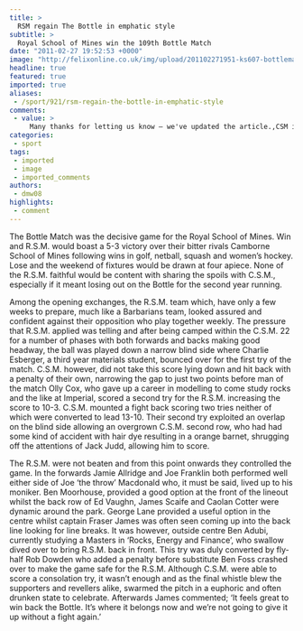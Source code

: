 ```yaml
---
title: >
  RSM regain The Bottle in emphatic style
subtitle: >
  Royal School of Mines win the 109th Bottle Match
date: "2011-02-27 19:52:53 +0000"
image: "http://felixonline.co.uk/img/upload/201102271951-ks607-bottlema.jpg"
headline: true
featured: true
imported: true
aliases:
 - /sport/921/rsm-regain-the-bottle-in-emphatic-style
comments:
 - value: >
     Many thanks for letting us know – we've updated the article.,CSM is spelt Camborne and not Canbourn... just for future reference,Erin, YES! do ask her-- and if it is, plseae plseae do a blog post? i bet baby you was just adorable :) also, i sent you a little something last week so it should be arriving at your doorstep any day now! :) i hope you love it... but i have a feeling you might! ;) XO
categories:
 - sport
tags:
 - imported
 - image
 - imported_comments
authors:
 - dmw08
highlights:
 - comment
---
```


The Bottle Match was the decisive game for the Royal School of Mines. Win and R.S.M. would boast a 5-3 victory over their bitter rivals Camborne School of Mines following wins in golf, netball, squash and women’s hockey. Lose and the weekend of fixtures would be drawn at four apiece. None of the R.S.M. faithful would be content with sharing the spoils with C.S.M., especially if it meant losing out on the Bottle for the second year running.

Among the opening exchanges, the R.S.M. team which, have only a few weeks to prepare, much like a Barbarians team, looked assured and confident against their opposition who play together weekly. The pressure that R.S.M. applied was telling and after being camped within the C.S.M. 22 for a number of phases with both forwards and backs making good headway, the ball was played down a narrow blind side where Charlie Esberger, a third year materials student, bounced over for the first try of the match. C.S.M. however, did not take this score lying down and hit back with a penalty of their own, narrowing the gap to just two points before man of the match Olly Cox, who gave up a career in modelling to come study rocks and the like at Imperial, scored a second try for the R.S.M. increasing the score to 10-3. C.S.M. mounted a fight back scoring two tries neither of which were converted to lead 13-10. Their second try exploited an overlap on the blind side allowing an overgrown C.S.M. second row, who had had some kind of accident with hair dye resulting in a orange barnet, shrugging off the attentions of Jack Judd, allowing him to score.

The R.S.M. were not beaten and from this point onwards they controlled the game. In the forwards Jamie Allridge and Joe Franklin both performed well either side of Joe ‘the throw’ Macdonald who, it must be said, lived up to his moniker. Ben Moorhouse, provided a good option at the front of the lineout whilst the back row of Ed Vaughn, James Scaife and Caolan Cotter were dynamic around the park. George Lane provided a useful option in the centre whilst captain Fraser James was often seen coming up into the back line looking for line breaks. It was however, outside centre Ben Adubi, currently studying a Masters in ‘Rocks, Energy and Finance’, who swallow dived over to bring R.S.M. back in front. This try was duly converted by fly-half Rob Dowden who added a penalty before substitute Ben Foss crashed over to make the game safe for the R.S.M. Although C.S.M. were able to score a consolation try, it wasn’t enough and as the final whistle blew the supporters and revellers alike, swarmed the pitch in a euphoric and often drunken state to celebrate. Afterwards James commented; ‘It feels great to win back the Bottle. It’s where it belongs now and we’re not going to give it up without a fight again.’
